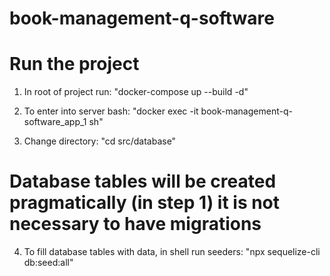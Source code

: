 # book-management-q-software
# Run the project
1. In root of project run: "docker-compose up --build -d"

2. To enter into server bash: "docker exec -it book-management-q-software_app_1 sh"

3. Change directory: "cd src/database"

# Database tables will be created pragmatically (in step 1) it is not necessary to have migrations

4. To fill database tables with data, in shell run seeders: "npx sequelize-cli db:seed:all"